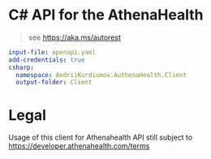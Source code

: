 # C# API for the AthenaHealth

> see https://aka.ms/autorest

``` yaml 
input-file: openapi.yaml
add-credentials: true
csharp:
  namespace: AndriiKurdiumov.AuthenaHealth.Client
  output-folder: Client
```

# Legal
Usage of this client for Athenahealth API still subject to https://developer.athenahealth.com/terms